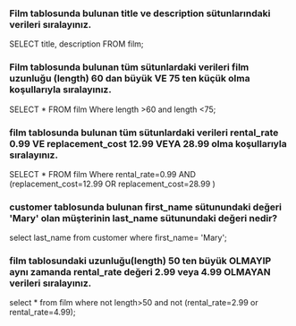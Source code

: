 ### Film tablosunda bulunan title ve description sütunlarındaki verileri sıralayınız.  
SELECT title, description FROM film;
### Film tablosunda bulunan tüm sütunlardaki verileri film uzunluğu (length) 60 dan büyük VE 75 ten küçük olma koşullarıyla sıralayınız.
SELECT * FROM film Where length >60 and length <75;  
### film tablosunda bulunan tüm sütunlardaki verileri rental_rate 0.99 VE replacement_cost 12.99 VEYA 28.99 olma koşullarıyla sıralayınız.
SELECT * FROM film Where rental_rate=0.99 AND (replacement_cost=12.99 OR replacement_cost=28.99 )  
### customer tablosunda bulunan first_name sütunundaki değeri 'Mary' olan müşterinin last_name sütunundaki değeri nedir?  
select last_name from customer where first_name= 'Mary';  
### film tablosundaki uzunluğu(length) 50 ten büyük OLMAYIP aynı zamanda rental_rate değeri 2.99 veya 4.99 OLMAYAN verileri sıralayınız. 
select * from film where not length>50 and not (rental_rate=2.99 or rental_rate=4.99);
